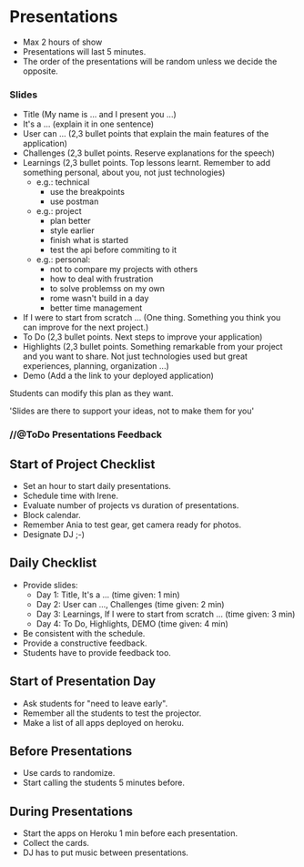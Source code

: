 # Presentations

- Max 2 hours of show
- Presentations will last 5 minutes.
- The order of the presentations will be random unless we decide the opposite.

### Slides

- Title (My name is ... and I present you ...)
- It's a ... (explain it in one sentence)
- User can ... (2,3 bullet points that explain the main features of the application)
- Challenges (2,3 bullet points. Reserve explanations for the speech)
- Learnings (2,3 bullet points. Top lessons learnt. Remember to add something personal, about you, not just technologies)
  - e.g.: technical
    - use the breakpoints
    - use postman
  - e.g.: project
    - plan better
    - style earlier
    - finish what is started
    - test the api before commiting to it
  - e.g.: personal:
    - not to compare my projects with others
    - how to deal with frustration
    - to solve problemss on my own
    - rome wasn't build in a day
    - better time management
- If I were to start from scratch ... (One thing. Something you think you can improve for the next project.)
- To Do (2,3 bullet points. Next steps to improve your application)
- Highlights (2,3 bullet points. Something remarkable from your project and you want to share. Not just technologies used but great experiences, planning, organization ...)
- Demo (Add a the link to your deployed application)

Students can modify this plan as they want.

'Slides are there to support your ideas, not to make them for you'

### //@ToDo Presentations Feedback


## Start of Project Checklist
- Set an hour to start daily presentations.
- Schedule time with Irene.
- Evaluate number of projects vs duration of presentations.
- Block calendar.
- Remember Ania to test gear, get camera ready for photos.
- Designate DJ ;-)


## Daily Checklist

- Provide slides:
  - Day 1: Title, It's a ... (time given: 1 min)
  - Day 2: User can ..., Challenges (time given: 2 min)
  - Day 3: Learnings, If I were to start from scratch ... (time given: 3 min)
  - Day 4: To Do, Highlights, DEMO (time given: 4 min)
- Be consistent with the schedule.
- Provide a constructive feedback.
- Students have to provide feedback too.


## Start of Presentation Day
- Ask students for "need to leave early".
- Remember all the students to test the projector.
- Make a list of all apps deployed on heroku.


## Before Presentations
- Use cards to randomize.
- Start calling the students 5 minutes before.


## During Presentations

- Start the apps on Heroku 1 min before each presentation.
- Collect the cards.
- DJ has to put music between presentations.